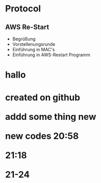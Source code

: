 # Protocol

## AWS Re-Start 

- Begrüßung
- Vorstellenungsrunde
- Einführung in MAC's
- Einführung in AWS-Restart Programm

<h1>hallo<h1>
  
  created on github

addd some thing new

new codes 20:58

21:18

21-24